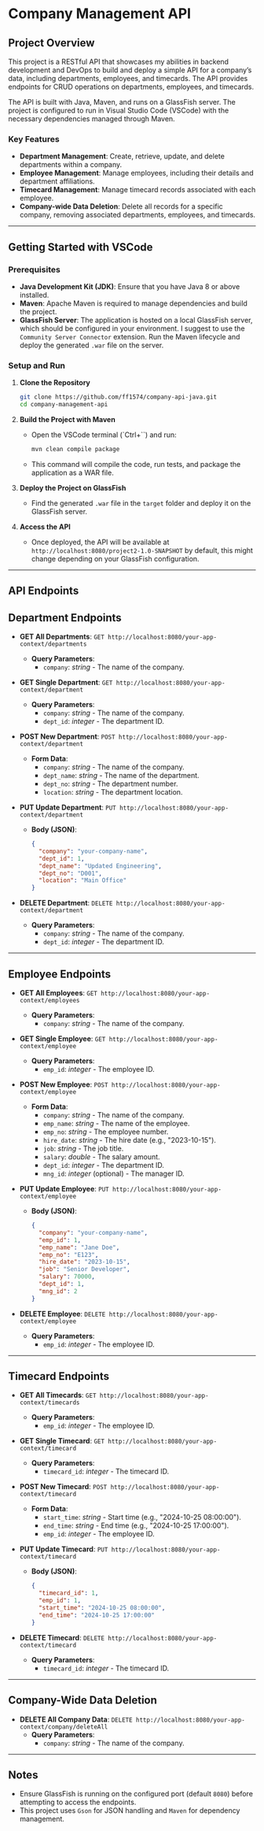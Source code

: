 
# Company Management API

## Project Overview

This project is a RESTful API that showcases my abilities in backend development and DevOps to build and deploy a simple API for a company’s data, including departments, employees, and timecards. The API provides endpoints for CRUD operations on departments, employees, and timecards.

The API is built with Java, Maven, and runs on a GlassFish server. The project is configured to run in Visual Studio Code (VSCode) with the necessary dependencies managed through Maven.

### Key Features

- **Department Management**: Create, retrieve, update, and delete departments within a company.
- **Employee Management**: Manage employees, including their details and department affiliations.
- **Timecard Management**: Manage timecard records associated with each employee.
- **Company-wide Data Deletion**: Delete all records for a specific company, removing associated departments, employees, and timecards.

---

## Getting Started with VSCode

### Prerequisites

- **Java Development Kit (JDK)**: Ensure that you have Java 8 or above installed.
- **Maven**: Apache Maven is required to manage dependencies and build the project.
- **GlassFish Server**: The application is hosted on a local GlassFish server, which should be configured in your environment. I suggest to use the `Community Server Connector` extension. Run the Maven lifecycle and deploy the generated `.war` file on the server.

### Setup and Run

1. **Clone the Repository**
   ```bash
   git clone https://github.com/ff1574/company-api-java.git
   cd company-management-api
   ```

2. **Build the Project with Maven**
   - Open the VSCode terminal (`Ctrl+``) and run:
     ```bash
     mvn clean compile package
     ```
   - This command will compile the code, run tests, and package the application as a WAR file.

3. **Deploy the Project on GlassFish**
   - Find the generated `.war` file in the `target` folder and deploy it on the GlassFish server.

4. **Access the API**
   - Once deployed, the API will be available at `http://localhost:8080/project2-1.0-SNAPSHOT` by default, this might change depending on your GlassFish configuration.

---

## API Endpoints

## Department Endpoints

- **GET All Departments**: `GET http://localhost:8080/your-app-context/departments`
  - **Query Parameters**:
    - `company`: *string* - The name of the company.

- **GET Single Department**: `GET http://localhost:8080/your-app-context/department`
  - **Query Parameters**:
    - `company`: *string* - The name of the company.
    - `dept_id`: *integer* - The department ID.

- **POST New Department**: `POST http://localhost:8080/your-app-context/department`
  - **Form Data**:
    - `company`: *string* - The name of the company.
    - `dept_name`: *string* - The name of the department.
    - `dept_no`: *string* - The department number.
    - `location`: *string* - The department location.

- **PUT Update Department**: `PUT http://localhost:8080/your-app-context/department`
  - **Body (JSON)**:
    ```json
    {
      "company": "your-company-name",
      "dept_id": 1,
      "dept_name": "Updated Engineering",
      "dept_no": "D001",
      "location": "Main Office"
    }
    ```

- **DELETE Department**: `DELETE http://localhost:8080/your-app-context/department`
  - **Query Parameters**:
    - `company`: *string* - The name of the company.
    - `dept_id`: *integer* - The department ID.

---

## Employee Endpoints

- **GET All Employees**: `GET http://localhost:8080/your-app-context/employees`
  - **Query Parameters**:
    - `company`: *string* - The name of the company.

- **GET Single Employee**: `GET http://localhost:8080/your-app-context/employee`
  - **Query Parameters**:
    - `emp_id`: *integer* - The employee ID.

- **POST New Employee**: `POST http://localhost:8080/your-app-context/employee`
  - **Form Data**:
    - `company`: *string* - The name of the company.
    - `emp_name`: *string* - The name of the employee.
    - `emp_no`: *string* - The employee number.
    - `hire_date`: *string* - The hire date (e.g., "2023-10-15").
    - `job`: *string* - The job title.
    - `salary`: *double* - The salary amount.
    - `dept_id`: *integer* - The department ID.
    - `mng_id`: *integer* (optional) - The manager ID.

- **PUT Update Employee**: `PUT http://localhost:8080/your-app-context/employee`
  - **Body (JSON)**:
    ```json
    {
      "company": "your-company-name",
      "emp_id": 1,
      "emp_name": "Jane Doe",
      "emp_no": "E123",
      "hire_date": "2023-10-15",
      "job": "Senior Developer",
      "salary": 70000,
      "dept_id": 1,
      "mng_id": 2
    }
    ```

- **DELETE Employee**: `DELETE http://localhost:8080/your-app-context/employee`
  - **Query Parameters**:
    - `emp_id`: *integer* - The employee ID.

---

## Timecard Endpoints

- **GET All Timecards**: `GET http://localhost:8080/your-app-context/timecards`
  - **Query Parameters**:
    - `emp_id`: *integer* - The employee ID.

- **GET Single Timecard**: `GET http://localhost:8080/your-app-context/timecard`
  - **Query Parameters**:
    - `timecard_id`: *integer* - The timecard ID.

- **POST New Timecard**: `POST http://localhost:8080/your-app-context/timecard`
  - **Form Data**:
    - `start_time`: *string* - Start time (e.g., "2024-10-25 08:00:00").
    - `end_time`: *string* - End time (e.g., "2024-10-25 17:00:00").
    - `emp_id`: *integer* - The employee ID.

- **PUT Update Timecard**: `PUT http://localhost:8080/your-app-context/timecard`
  - **Body (JSON)**:
    ```json
    {
      "timecard_id": 1,
      "emp_id": 1,
      "start_time": "2024-10-25 08:00:00",
      "end_time": "2024-10-25 17:00:00"
    }
    ```

- **DELETE Timecard**: `DELETE http://localhost:8080/your-app-context/timecard`
  - **Query Parameters**:
    - `timecard_id`: *integer* - The timecard ID.

---

## Company-Wide Data Deletion

- **DELETE All Company Data**: `DELETE http://localhost:8080/your-app-context/company/deleteAll`
  - **Query Parameters**:
    - `company`: *string* - The name of the company.
---
## Notes

- Ensure GlassFish is running on the configured port (default `8080`) before attempting to access the endpoints.
- This project uses `Gson` for JSON handling and `Maven` for dependency management.
